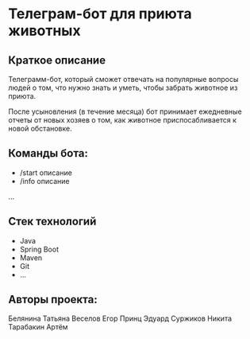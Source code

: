 # Телеграм-бот для приюта животных

## Краткое описание

Телеграмм-бот, который сможет отвечать на популярные вопросы людей о том, 
что нужно знать и уметь, чтобы забрать животное из приюта.

После усыновления (в течение месяца) бот принимает ежедневные отчеты от новых хозяев
о том, как животное приспосабливается к новой обстановке.

## Команды бота:

* /start описание
* /info описание

...

## Стек технологий

* Java
* Spring Boot
* Maven
* Git
* ...

## Авторы проекта:

Белянина Татьяна
Веселов Егор
Принц Эдуард
Суржиков Никита
Тарабакин Артём